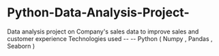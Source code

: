 # Python-Data-Analysis-Project-
Data analysis project on Company's sales data to improve sales and customer experience 
Technologies used --
-- Python ( Numpy , Pandas , Seaborn )
